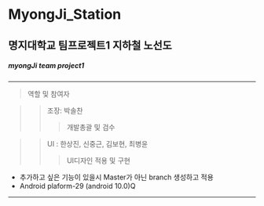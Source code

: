 # MyongJi_Station
## 명지대학교 팀프로젝트1 지하철 노선도 
##### myongJi team project1
<hr/>

>역할 및 참여자

>>조장: 박솔찬   
>>>개발총괄 및 검수   

>>UI : 한상진, 신중근, 김보현, 최병윤
>>>UI디자인 적용 및 구현   

- 추가하고 싶은 기능이 있을시 Master가 아닌 branch 생성하고 적용
- Android plaform-29 (android 10.0)Q
<hr/>


